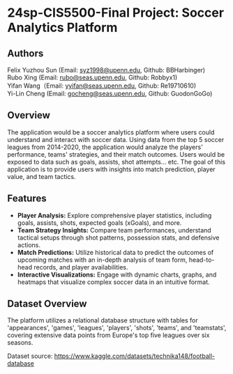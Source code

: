 # 24sp-CIS5500-Final Project: Soccer Analytics Platform

## Authors
Felix Yuzhou Sun (Email: syz1998@upenn.edu, Github: BBHarbinger)\
Rubo Xing (Email: rubo@seas.upenn.edu, Github: Robbyx1)\
Yifan Wang（Email: yyifan@seas.upenn.edu, Github: Re19710610)\
Yi-Lin Cheng (Email: gocheng@seas.upenn.edu, Github: GuodonGoGo)

## Overview
The application would be a soccer analytics platform where users could understand and interact with soccer data. Using data from the top 5 soccer leagues from 2014-2020, the application would analyze the players' performance, teams' strategies, and their match outcomes. Users would be exposed to data such as goals, assists, shot attempts… etc. The goal of this application is to provide users with insights into match prediction, player value, and team tactics.

## Features
- **Player Analysis:** Explore comprehensive player statistics, including goals, assists, shots, expected goals (xGoals), and more.
- **Team Strategy Insights:** Compare team performances, understand tactical setups through shot patterns, possession stats, and defensive actions.
- **Match Predictions:** Utilize historical data to predict the outcomes of upcoming matches with an in-depth analysis of team form, head-to-head records, and player availabilities.
- **Interactive Visualizations:** Engage with dynamic charts, graphs, and heatmaps that visualize complex soccer data in an intuitive format.

## Dataset Overview
The platform utilizes a relational database structure with tables for 'appearances', 'games', 'leagues', 'players', 'shots', 'teams', and 'teamstats', covering extensive data points from Europe's top five leagues over six seasons.

Dataset source: https://www.kaggle.com/datasets/technika148/football-database
